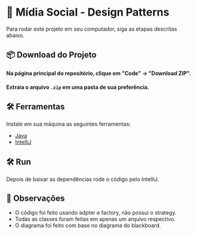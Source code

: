 # 🚀 Mídia Social - Design Patterns
Para rodar este projeto em seu computador, siga as etapas descritas abaixo.   

## 📦 Download do Projeto
#### Na página principal do repositório, clique em "Code" → "Download ZIP".
#### Extraia o arquivo `.zip` em uma pasta de sua preferência.

## 🛠️ Ferramentas 
Instale em sua máquina as seguintes ferramentas: 
- [Java]() 
- [IntelliJ]()
      
## 🛠️ Run
Depois de baixar as dependências rode o código pelo IntelliJ.

## 👀 Observações
- O código foi feito usando adpter e factory, não possui o strategy.
- Todas as classes foram feitas em apenas um arquivo respectivo.
- O diagrama foi feito com base no diagrama do blackboard.

